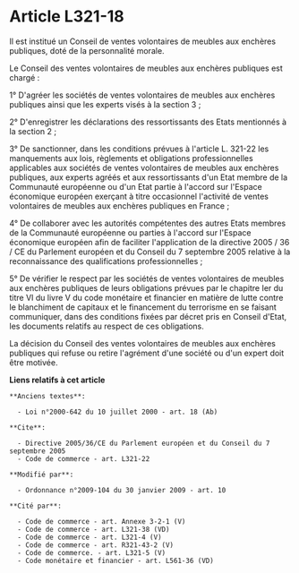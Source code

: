 # Article L321-18

Il est institué un Conseil de ventes volontaires de meubles aux enchères publiques, doté de la personnalité morale. 

Le Conseil des ventes volontaires de meubles aux enchères publiques est chargé : 

1° D'agréer les sociétés de ventes volontaires de meubles aux enchères publiques ainsi que les experts visés à la section
3 ; 

2° D'enregistrer les déclarations des ressortissants des Etats mentionnés à la section 2 ; 

3° De sanctionner, dans les conditions prévues à l'article L. 321-22 les manquements aux lois, règlements et obligations
professionnelles applicables aux sociétés de ventes volontaires de meubles aux enchères publiques, aux experts agréés et aux
ressortissants d'un Etat membre de la Communauté européenne ou d'un Etat partie à l'accord sur l'Espace économique européen
exerçant à titre occasionnel l'activité de ventes volontaires de meubles aux enchères publiques en France ; 

4° De collaborer avec les autorités compétentes des autres Etats membres de la Communauté européenne ou parties à l'accord
sur l'Espace économique européen afin de faciliter l'application de la directive 2005 / 36 / CE du Parlement européen et du
Conseil du 7 septembre 2005 relative à la reconnaissance des qualifications professionnelles ;

5° De vérifier  le respect par les sociétés de ventes volontaires de meubles aux enchères  publiques de leurs obligations
prévues par le chapitre Ier du titre VI du livre V du code  monétaire et financier en matière de lutte contre le blanchiment
de  capitaux et le financement du terrorisme en se faisant communiquer, dans des  conditions fixées par décret pris en
Conseil d'Etat, les documents relatifs au  respect de ces obligations. 

La décision du Conseil des ventes volontaires de meubles aux enchères publiques qui refuse ou retire l'agrément d'une société
ou d'un expert doit être motivée.

**Liens relatifs à cet article**

	**Anciens textes**:

	  - Loi n°2000-642 du 10 juillet 2000 - art. 18 (Ab)

	**Cite**:

	  - Directive 2005/36/CE du Parlement européen et du Conseil du 7 septembre 2005
	  - Code de commerce - art. L321-22

	**Modifié par**:

	  - Ordonnance n°2009-104 du 30 janvier 2009 - art. 10

	**Cité par**:

	  - Code de commerce - art. Annexe 3-2-1 (V)
	  - Code de commerce - art. L321-38 (VD)
	  - Code de commerce - art. L321-4 (V)
	  - Code de commerce - art. R321-43-2 (V)
	  - Code de commerce. - art. L321-5 (V)
	  - Code monétaire et financier - art. L561-36 (VD)
